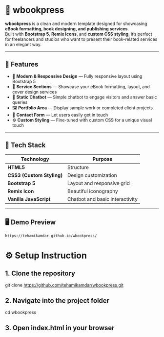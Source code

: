 # 📘 wbookpress

**wbookpress** is a clean and modern template designed for showcasing **eBook formatting, book designing, and publishing services**.  
Built with **Bootstrap 5**, **Remix Icons**, and **custom CSS styling**, it’s perfect for freelancers and studios who want to present their book-related services in an elegant way.

---

## 🌟 Features

- 🎨 **Modern & Responsive Design** — Fully responsive layout using Bootstrap 5  
- 🧾 **Service Sections** — Showcase your eBook formatting, layout, and cover design services  
- 💬 **Static Chatbot** — Simple chatbot to engage visitors and answer basic queries  
- 🖼️ **Portfolio Area** — Display sample work or completed client projects  
- 📩 **Contact Form** — Let users easily get in touch  
- ⚙️ **Custom Styling** — Fine-tuned with custom CSS for a unique visual touch  

---

## 🧩 Tech Stack

| Technology | Purpose |
|-------------|----------|
| **HTML5** | Structure |
| **CSS3 (Custom Styling)** | Design customization |
| **Bootstrap 5** | Layout and responsive grid |
| **Remix Icon** | Beautiful iconography |
| **Vanilla JavaScript** | Chatbot and basic interactivity |

---

## 🖥️ Demo Preview

```text
https://tehamikamdar.github.io/wbookpress/
```

# ⚙ Setup Instruction
## 1. Clone the repository
git clone https://github.com/tehamikamdar/wbookpress.git

## 2. Navigate into the project folder
cd wbookpress

## 3. Open index.html in your browser


